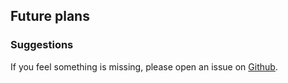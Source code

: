 ## Future plans

### Suggestions

If you feel something is missing, please open an issue on [Github](https://github.com/kseistrup/bconv/issues).
